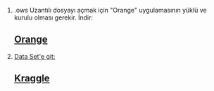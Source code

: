 1. .ows Uzantılı dosyayı açmak için "Orange" uygulamasının yüklü ve kurulu olması gerekir. İndir:   <a href="https://orangedatamining.com/" target="_blank" class="project">
            <h2>Orange</h2>
2. Data Set'e git: <a href="https://www.kaggle.com/datasets/elakiricoder/gender-classification-dataset" target="_blank" class="project">
            <h2>Kraggle</h2>
